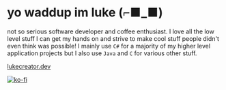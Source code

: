 # yo waddup im luke (⌐■_■)
not so serious software developer and coffee enthusiast. I love all the low level stuff I can get my hands on and strive to make cool stuff people didn't even think was possible! I mainly use `C#` for a majority of my higher level application projects but I also use `Java` and `C` for various other stuff.

[lukecreator.dev](https://lukecreator.dev/)

[![ko-fi](https://ko-fi.com/img/githubbutton_sm.svg)](https://ko-fi.com/W7W6JMNO1)
